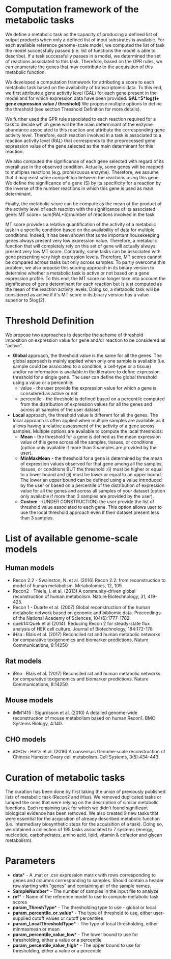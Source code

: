 # Computation framework of the metabolic tasks

We define a metabolic task as the capacity of producing a defined list of output products when only a defined list of input substrates is available. For each available reference genome-scale model, we computed the list of task the model successfully passed (i.e. list of functions the model is able to describe). If a task successfully passes in a model, we determined the set of reactions associated to this task. Therefore, based on the GPR rules, we can enumerate the genes that may contribute to the acquisition of this metabolic function.

We developed a computation framework for attributing a score to each metabolic task based on the availability of transcriptomic data. To this end, we first attribute a gene activity level (GAL) for each gene present in the model and for which expression data have been provided.
**GAL=5\*log(1+ gene expression value / threshold)**
We propose multiple options to define the threshold (see section Threshold Definition for more details).

We further used the GPR rule associated to each reaction required for a task to decide which gene will be the main determinant of the enzyme abundance associated to this reaction and attribute the corresponding gene activity level. Therefore, each reaction involved in a task is associated to a reaction activity level (RAL) that corresponds to the preprocessed gene expression value of the gene selected as the main determinant for this reaction.

We also computed the significance of each gene selected with regard of its overall use in the observed condition. Actually, some genes will be mapped to multiples reactions (e.g. promiscuous enzyme). Therefore, we assume that it may exist some competition between the reactions using this gene. We define the significance of a gene (S) by its specificity for a reaction by the inverse of the number reactions in which this gene is used as main determinant.

Finally, the metabolic score can be compute as the mean of the product of the activity level of each reaction with the significance of its associated gene:
MT score= sum(RAL*S)/number of reactions involved in the task

MT score provides a relative quantification of the activity of a metabolic task in a specific condition based on the availability of data for multiple conditions. Indeed, it has been shown that some important housekeeping genes always present very low expression value. Therefore, a metabolic function that will completely rely on this set of gene will actually always present very low MT score. Contrarily, some tasks can be associated with gene presenting very high expression levels. Therefore, MT scores cannot be compared across tasks but only across samples. To partly overcome this problem, we also propose this scoring approach in its binary version to determine whether a metabolic task is active or not based on a gene expression profile. To this end, the MT score no longer take into account the significance of gene determinant for each reaction but is just computed as the mean of the reaction activity levels. Doing so, a metabolic task will be considered as active if it's MT score in its binary version has a value superior to 5log(2).

# Threshold Definition

We propose two approaches to describe the scheme of threshold imposition on expression value for gene and/or reaction to be considered as “active”.

-  **Global** approach, the threshold value is the same for all the genes. The global approach is mainly applied when only one sample is available (i.e. sample could be associated to a condition, a cell-type or a tissue) and/or no information is available in the literature to define expression threshold for a single gene. The user can define the global threshold using a value or a percentile:
    - value - the user provide the expression value for which a gene is considered as active or not
    - percentile - the threshold is defined based on a percentile computed from the distribution of expression values for all the genes and across all samples of the user dataset
- **Local** approach, the threshold value is different for all the genes. The local approach is often applied when multiple samples are available as it allows having a relative assessment of the activity of a gene across samples. Multiple options are available to compute the local thresholds:
    - **Mean** - the threshold for a gene is defined as the mean expression value of this gene across all the samples, tissues, or conditions (option only available if more than 3 samples are provided by the user).
    - **MinMaxMean** - the threshold for a gene is determined by the mean of expression values observed for that gene among all the samples, tissues, or conditions BUT the threshold :(i) must be higher or equal to a lower bound and (ii) must be lower or equal to an upper bound. The lower an upper bound can be defined using a value introduced by the user or based on a percentile of the distribution of expression value for all the genes and across all samples of your dataset (option only available if more than 3 samples are provided by the user).
    - **Custom** - (UNDER CONSTRUCTION) the user provide the list of threshold value associated to each gene. This option allows user to use the local threshold approach even if their dataset present less than 3 samples.

# List of available genome-scale models

## Human models

- Recon 2.2 - Swainston, N. et al. (2016) Recon 2.2: from reconstruction to model of human metabolism. Metabolomics, 12, 109.
- Recon2 - Thiele, I. et al, (2013) A community-driven global reconstruction of human metabolism. Nature Biotechnology, 31, 419-425.
- Recon 1 - Duarte et al. (2007) Global reconstruction of the human metabolic network based on genomic and bibliomic data. Proceedings of the National Academy of Sciences, 104(6):1777-1782.
- quek14:Quek et al (2014). Reducing Recon 2 for steady-state flux analysis of HEK cell culture. Journal of Biotechnology, 184:172-178
- iHsa : Blais et al. (2017) Reconciled rat and human metabolic networks for comparative toxigenomics and biomarker predictions. Nature Communications, 8:14250

## Rat models

- iRno : Blais et al. (2017) Reconciled rat and human metabolic networks for comparative toxigenomics and biomarker predictions. Nature Communications, 8:14250

## Mouse models

- iMM1415 : Sigurdsson et al. (2010) A detailed genome-wide reconstruction of mouse metabolism based on human Recon1. BMC Systems Biology, 4:140.

## CHO models

- iCHOv : Hefzi et al. (2016) A consensus Genome-scale reconstruction of Chinese Hamster Ovary cell metabolism. Cell Systems, 3(5):434-443.

# Curation of metabolic tasks

The curation has been done by first taking the union of previously published lists of metabolic task (Recon2 and iHsa). We removed duplicated tasks or lumped the ones that were relying on the description of similar metabolic functions. Each remaining task for which we didn’t found significant biological evidence has been removed. We also created 9 new tasks that were essential for the acquisition of already described metabolic function (i.e. intermediary biosynthetic steps for the acquisition of a task). Doing so, we obtained a collection of 195 tasks associated to 7 systems (energy, nucleotide, carbohydrates, amino acid, lipid, vitamin & cofactor and glycan metabolism).

# Parameters

- **data**\* - 	A .mat or .csv expression matrix with rows corresponding to genes and columns corresponding to samples. Should contain a header row starting with "genes" and containing all of the sample names.
- **SampleNumber**\* - The number of samples in the input file to analyze
- **ref**\* - Name of the reference model to use to compute metabolic task scores
- **param\_ThreshType**\* - 	The thresholding type to use - global or local
- **param\_percentile\_or\_value**\* - The type of threshold to use, either user-supplied cutoff values or cutoff percentiles
- **param\_LocalThresholdType**\* - The type of local thresholding, either minmaxmean or mean
- **param\_percentile\_value\_low**\* - The lower bound to use for thresholding, either a value or a percentile
- **param\_percentile\_value\_high**\* - The upper bound to use for thresholding, either a value or a percentile
